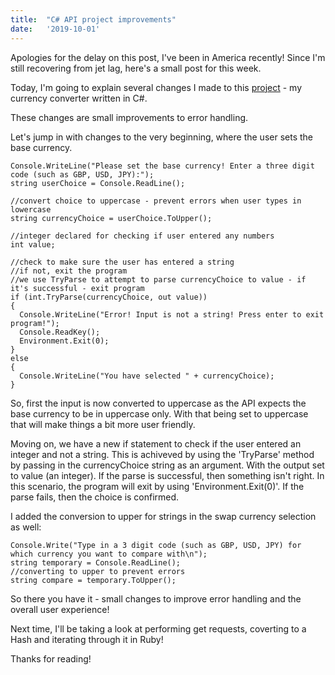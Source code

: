 ```yaml
---
title:  "C# API project improvements"
date:   '2019-10-01'
---
```


Apologies for the delay on this post, I've been in America recently! Since I'm still recovering from jet lag, here's a small post for this week.

Today, I'm going to explain several changes I made to this [project](https://gitlab.com/JoshBl_/csharp-currency-convertor) - my currency converter written in C#.

These changes are small improvements to error handling.

Let's jump in with changes to the very beginning, where the user sets the base currency.

```
Console.WriteLine("Please set the base currency! Enter a three digit code (such as GBP, USD, JPY):");
string userChoice = Console.ReadLine();

//convert choice to uppercase - prevent errors when user types in lowercase
string currencyChoice = userChoice.ToUpper();

//integer declared for checking if user entered any numbers
int value;

//check to make sure the user has entered a string
//if not, exit the program
//we use TryParse to attempt to parse currencyChoice to value - if it's successful - exit program
if (int.TryParse(currencyChoice, out value))
{
  Console.WriteLine("Error! Input is not a string! Press enter to exit program!");
  Console.ReadKey();
  Environment.Exit(0);
}
else
{
  Console.WriteLine("You have selected " + currencyChoice);
}
```

So, first the input is now converted to uppercase as the API expects the base currency to be in uppercase only. With that being set to uppercase that will make things a bit more user friendly.

Moving on, we have a new if statement to check if the user entered an integer and not a string. This is achiveved by using the 'TryParse' method by passing in the currencyChoice string as an argument. With the output set to value (an integer). If the parse is successful, then something isn't right. In this scenario, the program will exit by using 'Environment.Exit(0)'. If the parse fails, then the choice is confirmed.

I added the conversion to upper for strings in the swap currency selection as well:

```
Console.Write("Type in a 3 digit code (such as GBP, USD, JPY) for which currency you want to compare with\n");
string temporary = Console.ReadLine();
//converting to upper to prevent errors
string compare = temporary.ToUpper();
```

So there you have it - small changes to improve error handling and the overall user experience!

Next time, I'll be taking a look at performing get requests, coverting to a Hash and iterating through it in Ruby!

Thanks for reading!
